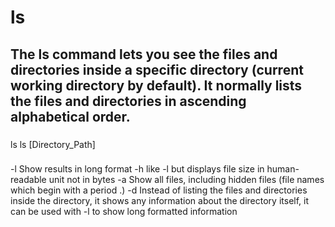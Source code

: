
# ls


## The ls command lets you see the files and directories inside a specific directory (current working directory by default). It normally lists the files and directories in ascending alphabetical order.


### 
ls
ls [Directory_Path]



###  
-l  Show results in long format
-h  like -l but displays file size in human-readable unit not in bytes
-a  Show all files, including hidden files (file names which begin with a period .)
-d  Instead of listing the files and directories inside the directory, it shows any information about the directory itself, it can be used with -l to show long formatted information



